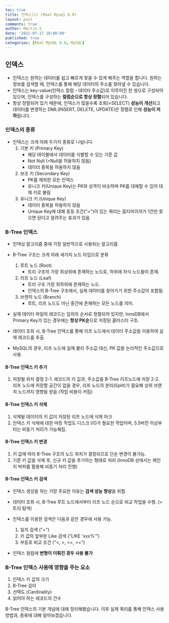 ```yaml
---
toc: true
title: 인덱스(1) (Real Mysql 8.0)
layout: post
comments: true
author: Martin.S
date: '2022-07-17 18:00:00'
published: true
categories: [Real MySQL 8.0, MySQL]
---
```


## 인덱스
- 인덱스는 원하는 데이터를 쉽고 빠르게 찾을 수 있게 해주는 역할을 합니다. 원하는 정보를 검색할 때,
인덱스를 통해 해당 데이터의 주소를 찾아낼 수 있습니다. 
- 인덱스는 key-value(인덱스 칼럼 - 데이터 주소값)로 이루어진 한 쌍으로 구성되어 있으며, 인덱스를 구성하는 **컬럼순으로 항상 정렬**되어 있습니다.
- 항상 정렬되어 있기 때문에, 인덱스가 많을수록 조회(=SELECT) **성능이 개선**되고 데이터를 변경하는 DML(INSERT, DELETE, UPDATE)은 정렬로 인해 **성능이 저하**됩니다.

### 인덱스의 종류
- 인덱스는 크게 아래 두가지 종류로 나뉩니다.
  1. 기본 키 (Primary Key)
     - 해당 테이블에서 데이터를 식별할 수 있는 기준 값
     - Not Null (=Null을 허용하지 않음)
     - 데이터 중복을 허용하지 않음
  2. 보조 키 (Secondary Key)
     - PK를 제외한 모든 인덱스
     - 유니크 키(Unique Key)는 PK와 성격이 비슷하며 PK를 대체할 수 있어 대체 키로 불림
  3. 유니크 키 (Unique Key)
     - 데이터 중복을 허용하지 않음
     - Unique Key에 대해 동등 조건("=")이 있는 쿼리는 옵티마이저가 1건만 찾으면 된다고 알려주는 효과가 있음

### B-Tree 인덱스
- 인덱싱 알고리즘 중에 가장 일반적으로 사용되는 알고리즘
- B-Tree 구조는 크게 아래 세가지 노드 타입으로 분류
  1. 루트 노드 (Root) 
     - 트리 구조의 가장 최상위에 존재하는 노드로, 하위에 자식 노드들이 존재.
  2. 리프 노드 (Leaf) 
     - 트리 구조 가장 최하위에 존재하는 노드.
     - 인덱스의 B-Tree 구조에서, 실제 데이터를 찾아가기 위한 주소값이 포함됨.
  3. 브랜치 노드 (Branch) 
     - 루트, 리프 노드도 아닌 중간에 존재하는 모든 노드를 의미.


- 실제 데이터 파일의 레코드는 임의의 순서로 정렬되어 있지만, 
InnoDB에서 Primary Key가 있는 경우에는 **항상 PK순**으로 저장된 클러스터 구조.
- 데이터 조회 시, B-Tree 인덱스를 통해 리프 노드에서 데이터 주소값을 이용하여 실제 레코드를 추출.

- MySQL의 경우, 리프 노드에 실제 물리 주소값 대신, PK 값을 논리적인 주소값으로 사용.

#### B-Tree 인덱스 키 추가
1. 저장될 위치 결정
2-1. 레코드의 키 값과, 주소값을 B-Tree 리프노드에 저장
2-2. 리프 노드에 저장할 공간이 없을 경우, 리프 노드의 분리(Split)가 필요해 상위 브랜치 노드까지 영향을 받음 (작업 비용이 커짐)

#### B-Tree 인덱스 키 삭제
1. 삭제될 데이터의 키 값이 저장된 리프 노드에 삭제 마크
2. 인덱스 키 삭제에 대한 마킹 작업도 디스크 I/O가 필요한 작업이며, 5.5버전 이상부터는 비동기 처리가 가능해짐.

#### B-Tree 인덱스 키 변경
1. 키 값에 따라 B-Tree 구조의 노드 위치가 결정되므로 단순 변경이 불가능.
2. 기존 키 값을 삭제 후, 신규 키 값을 추가하는 형태로 처리 (InnoDB 상에서는 체인지 버퍼를 활용해 비동기 처리 진행)

#### B-Tree 인덱스 키 검색
- 인덱스 생성을 하는 가장 주요한 이유는 **검색 성능 향상**을 위함.
- 데이터 조회 시, B-Tree 루트 노드에서부터 리프 노드 순으로 비교 작업을 수행. (= 트리 탐색)
- 인덱스를 이용한 검색은 다음과 같은 경우에 사용 가능.
  1. 일치 검색 ("=")
  2. 키 값의 앞부분 Like 검색 ("LIKE 'xxx%'")
  3. 부등호 비교 조건 ("<, >, <=, >=")
  
- 인덱스 컬럼에 **변형이 이뤄진 경우 사용 불가**

### B-Tree 인덱스 사용에 영향을 주는 요소
1. 인덱스 키 값의 크기
2. B-Tree 깊이
3. 선택도 (Cardinality)
4. 읽어야 하는 레코드의 건수

B-Tree 인덱스의 기본 개념에 대해 정리해봤습니다. 이후 실제 쿼리를 통해 인덱스 사용 방법과, 종류에 대해 알아보겠습니다.